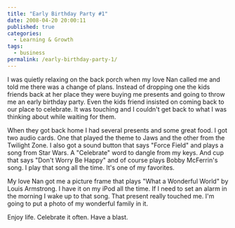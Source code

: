 ```yaml
---
title: "Early Birthday Party #1"
date: 2008-04-20 20:00:11
published: true
categories:
  - Learning & Growth
tags:
  - business
permalink: /early-birthday-party-1/
---
```

I was quietly relaxing on the back porch when my love Nan called me and told me there was a change of plans.  Instead of dropping one the kids friends back at her place they were buying me presents and going to throw me an early birthday party.  Even the kids friend insisted on coming back to our place to celebrate.  It was touching and I couldn't get back to what I was thinking about while waiting for them.

When they got back home I had several presents and some great food.  I got two audio cards.  One that played the theme to Jaws and the other from the Twilight Zone.  I also got a sound button that says "Force Field" and plays a song from Star Wars.  A "Celebrate" word to dangle from my keys.  And cup that says "Don't Worry Be Happy" and of course plays Bobby McFerrin's song.  I play that song all the time.  It's one of my favorites.

My love Nan got me a picture frame that plays "What a Wonderful World" by Louis Armstrong.  I have it on my iPod all the time.  If I need to set an alarm in the morning I wake up to that song.  That present really touched me.  I'm going to put a photo of my wonderful family in it.

Enjoy life.  Celebrate it often.  Have a blast.
